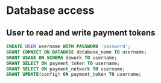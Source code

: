 
# Database access

## User to read and write payment tokens

```sql
CREATE USER username WITH PASSWORD 'password';
GRANT CONNECT ON DATABASE database_name TO username;
GRANT USAGE ON SCHEMA dework TO username;
GRANT SELECT ON payment_token TO username;
GRANT SELECT ON payment_network TO username;
GRANT UPDATE(config) ON payment_token TO username;
```